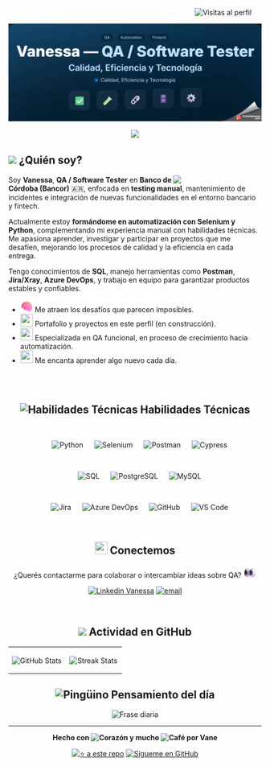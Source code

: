 <!--contador de visitas-->
<p align="right">
  <img src="https://komarev.com/ghpvc/?username=TU_USUARIO&label=Visitas%20al%20perfil&color=0E75B6&style=for-the-badge&logo=star" alt="Visitas al perfil" style="padding-right:20px;" />
</p>

<!--banner-->
<p align="center">
  <img src="assets/banner-vanessa.gif" alt="Hi, I'm Vanessa 👋 QA / Software Tester — Testing & Automation — Selenium | Postman | SQL">
</p>


<!--título-->
<p align="center">
  <img src="assets/hi_typing.svg" width="900" />
</p>

<!--sobre mí-->
## <img src="assets/catpink_item.gif" width="35" /> ¿Quién soy?

<!--imagen lateral-->
<div>
  <img align="right" width="35%" src="assets/rightimage-qa.png">
</div>

Soy **Vanessa**, **QA / Software Tester** en **Banco de Córdoba (Bancor)** 🇦🇷, enfocada en **testing manual**, mantenimiento de incidentes e integración de nuevas funcionalidades en el entorno bancario y fintech.  

Actualmente estoy **formándome en automatización con Selenium y Python**, complementando mi experiencia manual con habilidades técnicas.  
Me apasiona aprender, investigar y participar en proyectos que me desafíen, mejorando los procesos de calidad y la eficiencia en cada entrega.  

Tengo conocimientos de **SQL**, manejo herramientas como **Postman**, **Jira/Xray**, **Azure DevOps**, y trabajo en equipo para garantizar productos estables y confiables.  

- <img src="https://github.com/Tarikul-Islam-Anik/tarikul-islam-anik/blob/main/assets/images/Brain.png" width="25" height="25" /> Me atraen los desafíos que parecen imposibles.  
- <img src="https://raw.githubusercontent.com/Tarikul-Islam-Anik/Animated-Fluent-Emojis/master/Emojis/People%20with%20professions/Woman%20Technologist%20Light%20Skin%20Tone.png" width="25" height="25" /> Portafolio y proyectos en este perfil (en construcción).  
- <img src="https://raw.githubusercontent.com/Tarikul-Islam-Anik/Animated-Fluent-Emojis/master/Emojis/Animals/Lady%20Beetle.png" width="25" height="25" /> Especializada en QA funcional, en proceso de crecimiento hacia automatización.  
- <img src="https://emojis.slackmojis.com/emojis/images/1656554860/59897/question.gif?1656554860" width="25" height="25" /> Me encanta aprender algo nuevo cada día.  

<br/>
<br/>

<!--habilidades técnicas-->
<div align="center">
  
## <img src="assets/giulitechnical.gif" alt="Habilidades Técnicas" width="30" height="30" /> Habilidades Técnicas

</div>

</br>

<p align="center">
    &emsp;
    <img alt="Python" src="https://img.shields.io/badge/Python-050505?style=for-the-badge&logo=python&logoColor=0E75B6">
    &emsp;
    <img alt="Selenium" src="https://img.shields.io/badge/Selenium-050505?style=for-the-badge&logo=selenium&logoColor=0E75B6">
    &emsp;
    <img alt="Postman" src="https://img.shields.io/badge/Postman-050505?style=for-the-badge&logo=postman&logoColor=0E75B6">
    &emsp;
    <img alt="Cypress" src="https://img.shields.io/badge/Cypress-050505?style=for-the-badge&logo=cypress&logoColor=0E75B6">
</p>

</br>

<p align="center">
    &emsp;
    <img alt="SQL" src="https://img.shields.io/badge/SQL-050505?style=for-the-badge&logo=databricks&logoColor=0E75B6">
    &emsp;
    <img alt="PostgreSQL" src="https://img.shields.io/badge/PostgreSQL-050505?style=for-the-badge&logo=postgresql&logoColor=0E75B6">
    &emsp;
    <img alt="MySQL" src="https://img.shields.io/badge/MySQL-050505?style=for-the-badge&logo=mysql&logoColor=0E75B6">
</p>

</br>

<p align="center">
    &emsp;
    <img alt="Jira" src="https://img.shields.io/badge/Jira-050505?style=for-the-badge&logo=jira&logoColor=0E75B6">
    &emsp;
    <img alt="Azure DevOps" src="https://img.shields.io/badge/Azure%20DevOps-050505?style=for-the-badge&logo=azuredevops&logoColor=0E75B6">
    &emsp;
    <img alt="GitHub" src="https://img.shields.io/badge/GitHub-050505?style=for-the-badge&logo=github&logoColor=0E75B6">
    &emsp;
    <img alt="VS Code" src="https://img.shields.io/badge/VS Code-050505?style=for-the-badge&logo=visualstudiocode&logoColor=0E75B6">
</p>

</br>

<!--contacto-->
<div align="center">
  
## <img src="https://raw.githubusercontent.com/Tarikul-Islam-Anik/Animated-Fluent-Emojis/master/Emojis/Activities/Teddy%20Bear.png" width="25" height="25" /> Conectemos

</div>

<p align="center">
¿Querés contactarme para colaborar o intercambiar ideas sobre QA? <img src="https://raw.githubusercontent.com/Tarikul-Islam-Anik/tarikul-islam-anik/main/assets/images/Eyes.png" alt="Ojos" width="25" height="25" />
</p>

<p align="center">
<a href="https://www.linkedin.com/in/TU_LINKEDIN/"><img src="https://img.shields.io/badge/LinkedIn-Vanessa-0E75B6?style=for-the-badge&logo=linkedin&logoColor=white" alt="Linkedin Vanessa" /></a>
<a href="mailto:TU_EMAIL"><img src="https://img.shields.io/badge/Gmail-Contactarme-0E75B6?style=for-the-badge&logo=gmail&logoColor=white" alt="email" /></a>
</p>

<br/>

<!--estadísticas github-->
<div align="center">
  
## <img src="https://emojis.slackmojis.com/emojis/images/1666851939/62008/party-github.gif?1666851939" width="30" /> Actividad en GitHub

</div>

<table width="100%">
  <tr>
    <td width="50%">
      <p align="center">
        <img align="center" src="https://github-readme-stats.vercel.app/api?username=TU_USUARIO&count_private=true&show_icons=true&theme=dark&bg_color=0,0E75B6,031B34&title_color=ffffff&text_color=ffffff&rank_icon=github&hide=prs,issues,contribs&border_color=0E75B6" alt="GitHub Stats" />
      </p>
    </td>
    <td width="50%">
      <p align="center">
        <img align="center" src="https://streak-stats.demolab.com?user=TU_USUARIO&theme=dark&background=0,0E75B6,031B34&fire=ffeb95&ring=ffeb95&sideNums=ffffff&sideLabels=ffffff&dates=ffffff&currStreakNum=ffffff&border=0E75B6" alt="Streak Stats" />
      </p>
    </td>
  </tr>
</table>

<!--frase inspiradora-->
<div align="center">

## <img src="https://raw.githubusercontent.com/Tarikul-Islam-Anik/Animated-Fluent-Emojis/master/Emojis/Animals/Penguin.png" alt="Pingüino" width="30" /> Pensamiento del día

</div>

<p align="center">
  <img src="https://readme-daily-quotes.vercel.app/api?author=Anónimo&quote=Tu%20camino%20importa%2C%20aunque%20nadie%20m%C3%A1s%20lo%20entienda.&theme=transparent&author_color=0E75B6&accent_color=0E75B6&font=ubuntu&quote_color=FFFFFF&border_color=0E75B6&border_width=5" alt="Frase diaria"/>
</p>

---

<!--final-->
<div align="center">
  
**Hecho con <img src="https://raw.githubusercontent.com/Tarikul-Islam-Anik/Animated-Fluent-Emojis/master/Emojis/Smilies/Red%20Heart.png" alt="Corazón" width="25" height="25" /> y mucho <img src="https://raw.githubusercontent.com/Tarikul-Islam-Anik/Animated-Fluent-Emojis/master/Emojis/Food/Hot%20Beverage.png" alt="Café" width="25" height="25" /> por Vane**

[![⭐ a este repo](https://img.shields.io/badge/Dale%20una%20%E2%AD%90%20a%20este%20repo-black?style=for-the-badge)](https://github.com/TU_USUARIO/TU_USUARIO)
[![Sígueme en GitHub](https://img.shields.io/badge/S%C3%ADgueme%20en%20GitHub-black?style=for-the-badge&logo=github)](https://github.com/TU_USUARIO)

</div>
